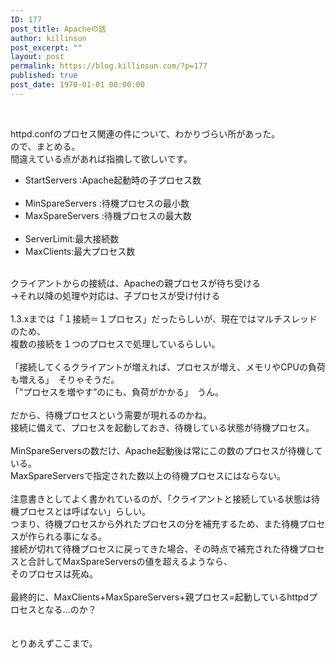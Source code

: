 ```yaml
---
ID: 177
post_title: Apacheの話
author: killinsun
post_excerpt: ""
layout: post
permalink: https://blog.killinsun.com/?p=177
published: true
post_date: 1970-01-01 00:00:00
---
```

<br>
<div class="section">
<p>httpd.confのプロセス関連の件について、わかりづらい所があった。<br>ので、まとめる。<br>間違えている点があれば指摘して欲しいです。<br></p>
<ul>
<li>StartServers :Apache起動時の子プロセス数</li>
<br>				<li>MinSpareServers :待機プロセスの最小数</li>
<li>MaxSpareServers :待機プロセスの最大数</li>
<br>				<li>ServerLimit:最大接続数</li>
<li>MaxClients:最大プロセス数</li>
<br>			</ul>
<p>クライアントからの接続は、Apacheの親プロセスが待ち受ける<br>→それ以降の処理や対応は、子プロセスが受け付ける<br><br>1.3.xまでは「１接続＝１プロセス」だったらしいが、現在ではマルチスレッドのため、<br>複数の接続を１つのプロセスで処理しているらしい。<br><br>「接続してくるクライアントが増えれば、プロセスが増え、メモリやCPUの負荷も増える」　そりゃそうだ。<br>「”プロセスを増やす”のにも、負荷がかかる」　うん。<br><br>だから、待機プロセスという需要が現れるのかね。<br>接続に備えて、プロセスを起動しておき、待機している状態が待機プロセス。<br><br>MinSpareServersの数だけ、Apache起動後は常にこの数のプロセスが待機している。<br>MaxSpareServersで指定された数以上の待機プロセスにはならない。<br><br>注意書きとしてよく書かれているのが、「クライアントと接続している状態は待機プロセスとは呼ばない」らしい。<br>つまり、待機プロセスから外れたプロセスの分を補充するため、また待機プロセスが作られる事になる。<br>接続が切れて待機プロセスに戻ってきた場合、その時点で補充された待機プロセスと合計してMaxSpareServersの値を超えるようなら、<br>そのプロセスは死ぬ。<br><br>最終的に、MaxClients+MaxSpareServers+親プロセス=起動しているhttpdプロセスとなる…のか？<br><br><br>とりあえずここまで。</p>
</div>